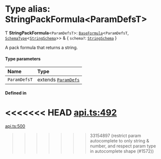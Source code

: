 # Type alias: StringPackFormula<ParamDefsT\>

Ƭ **StringPackFormula**<`ParamDefsT`\>: [`BaseFormula`](BaseFormula.md)<`ParamDefsT`, [`SchemaType`](SchemaType.md)<[`StringSchema`](StringSchema.md)\>\> & { `schema?`: [`StringSchema`](StringSchema.md)  }

A pack formula that returns a string.

#### Type parameters

| Name | Type |
| :------ | :------ |
| `ParamDefsT` | extends [`ParamDefs`](ParamDefs.md) |

#### Defined in

<<<<<<< HEAD
[api.ts:492](https://github.com/coda/packs-sdk/blob/main/api.ts#L492)
=======
[api.ts:500](https://github.com/coda/packs-sdk/blob/main/api.ts#L500)
>>>>>>> 33154897 (restrict param autocomplete to only string & number, and respect param type in autocomplete shape (#1572))

